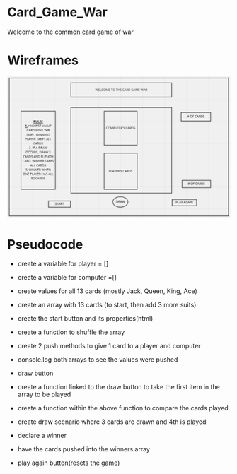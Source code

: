 # Card_Game_War
Welcome to the common card game of war


# Wireframes
![](https://github.com/Jmajane/Card_Game_War/blob/main/Screen%20Shot%202022-04-06%20at%2011.00.09%20AM.png?raw=true)

# Pseudocode
- create a variable for player = []
- create a variable for computer =[]

- create values for all 13 cards (mostly Jack, Queen, King, Ace)

- create an array with 13 cards (to start, then add 3 more suits)

- create the start button and its properties(html) 

- create a function to shuffle the array
- create 2 push methods to give 1 card to a player and computer

- console.log both arrays to see the values were pushed

- draw button

- create a function linked to the draw button to take the first item
in the array to be played

- create a function within the above function to compare the cards played
- create draw scenario where 3 cards are drawn and 4th is played
- declare a winner
- have the cards pushed into the winners array

- play again button(resets the game)